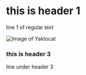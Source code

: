 # this is header 1

line 1 of regular text

![Image of Yaktocat](https://octodex.github.com/images/yaktocat.png)

### this is header 3

line under header 3



